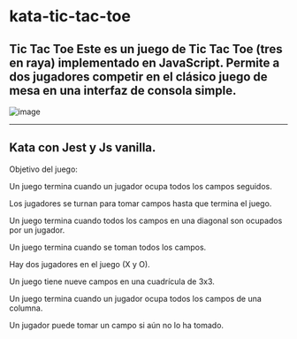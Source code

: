 # kata-tic-tac-toe

Tic Tac Toe
Este es un juego de Tic Tac Toe (tres en raya) implementado en JavaScript.
Permite a dos jugadores competir en el clásico juego de mesa en una interfaz de consola simple.
---


![image](https://github.com/Brianclikclak/kata-tic-tac-toe/assets/132446946/47bc3789-34e0-458e-bfc6-62fde0c281d6)

---
Kata con Jest y Js vanilla.
---
Objetivo del juego:


Un juego termina cuando un jugador ocupa todos los campos seguidos.

Los jugadores se turnan para tomar campos hasta que termina el juego.

Un juego termina cuando todos los campos en una diagonal son ocupados por un jugador.

Un juego termina cuando se toman todos los campos.

Hay dos jugadores en el juego (X y O).

Un juego tiene nueve campos en una cuadrícula de 3x3.

Un juego termina cuando un jugador ocupa todos los campos de una columna.

Un jugador puede tomar un campo si aún no lo ha tomado.
